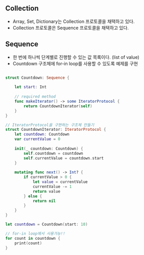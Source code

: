## Collection
- Array, Set, Dictionary는 Collection 프로토콜을 채택하고 있다.
- Collection 프로토콜은 Sequence 프로토콜을 채택하고 있다.

## Sequence
- 한 번에 하나씩 단계별로 진행할 수 있는 값 목록이다. (list of value)
- Countdown 구조체에 for-in loop를 사용할 수 있도록 예제를 구현

```swift 

struct Countdown: Sequence {
    
    let start: Int
    
    // required method
    func makeIterator() -> some IteratorProtocol {
        return CountdownIterator(self)
    }
}

// IteratorProtocol을 구현하는 구조체 만들기
struct CountdownIterator: IteratorProtocol {
    let countdown: Countdown
    var currentValue = 0
    
    init(_ countdown: Countdown) {
        self.countdown = countdown
        self.currentValue = countdown.start
    }
    
    mutating func next() -> Int? {
        if currentValue > 0 {
            let value = currentValue
            currentValue -= 1
            return value
        } else {
            return nil
        }
    }
}

let countdown = Countdown(start: 10)

// for-in loop에서 사용가능!!
for count in countdown {
    print(count)
}
```
